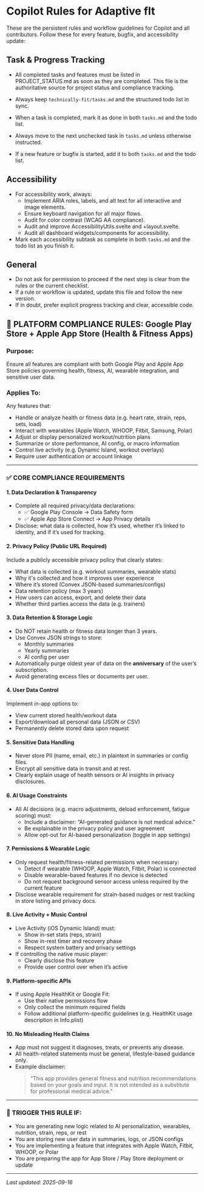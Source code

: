 # Copilot Rules for Adaptive fIt

These are the persistent rules and workflow guidelines for Copilot and all contributors. Follow these for every feature, bugfix, and accessibility update:

## Task & Progress Tracking

- All completed tasks and features must be listed in PROJECT_STATUS.md as soon as they are completed. This file is the authoritative source for project status and compliance tracking.

- Always keep `technically-fit/tasks.md` and the structured todo list in sync.
- When a task is completed, mark it as done in both `tasks.md` and the todo list.
- Always move to the next unchecked task in `tasks.md` unless otherwise instructed.
- If a new feature or bugfix is started, add it to both `tasks.md` and the todo list.

## Accessibility

- For accessibility work, always:
  - Implement ARIA roles, labels, and alt text for all interactive and image elements.
  - Ensure keyboard navigation for all major flows.
  - Audit for color contrast (WCAG AA compliance).
  - Audit and improve AccessibilityUtils.svelte and +layout.svelte.
  - Audit all dashboard widgets/components for accessibility.
- Mark each accessibility subtask as complete in both `tasks.md` and the todo list as you finish it.

## General

- Do not ask for permission to proceed if the next step is clear from the rules or the current checklist.
- If a rule or workflow is updated, update this file and follow the new version.
- If in doubt, prefer explicit progress tracking and clear, accessible code.

## 📱 PLATFORM COMPLIANCE RULES: Google Play Store + Apple App Store (Health & Fitness Apps)

### Purpose:

Ensure all features are compliant with both Google Play and Apple App Store policies governing health, fitness, AI, wearable integration, and sensitive user data.

### Applies To:

Any features that:

- Handle or analyze health or fitness data (e.g. heart rate, strain, reps, sets, load)
- Interact with wearables (Apple Watch, WHOOP, Fitbit, Samsung, Polar)
- Adjust or display personalized workout/nutrition plans
- Summarize or store performance, AI config, or macro information
- Control live activity (e.g. Dynamic Island, workout overlays)
- Require user authentication or account linkage

---

### ✅ CORE COMPLIANCE REQUIREMENTS

#### 1. **Data Declaration & Transparency**

- Complete all required privacy/data declarations:
  - ✅ Google Play Console → Data Safety form
  - ✅ Apple App Store Connect → App Privacy details
- Disclose: what data is collected, how it’s used, whether it’s linked to identity, and if it’s used for tracking.

#### 2. **Privacy Policy (Public URL Required)**

Include a publicly accessible privacy policy that clearly states:

- What data is collected (e.g. workout summaries, wearable stats)
- Why it's collected and how it improves user experience
- Where it’s stored (Convex JSON-based summaries/configs)
- Data retention policy (max 3 years)
- How users can access, export, and delete their data
- Whether third parties access the data (e.g. trainers)

#### 3. **Data Retention & Storage Logic**

- Do NOT retain health or fitness data longer than 3 years.
- Use Convex JSON strings to store:
  - Monthly summaries
  - Yearly summaries
  - AI config per user
- Automatically purge oldest year of data on the **anniversary** of the user’s subscription.
- Avoid generating excess files or documents per user.

#### 4. **User Data Control**

Implement in-app options to:

- View current stored health/workout data
- Export/download all personal data (JSON or CSV)
- Permanently delete stored data upon request

#### 5. **Sensitive Data Handling**

- Never store PII (name, email, etc.) in plaintext in summaries or config files.
- Encrypt all sensitive data in transit and at rest.
- Clearly explain usage of health sensors or AI insights in privacy disclosures.

#### 6. **AI Usage Constraints**

- All AI decisions (e.g. macro adjustments, deload enforcement, fatigue scoring) must:
  - Include a disclaimer: “AI-generated guidance is not medical advice.”
  - Be explainable in the privacy policy and user agreement
  - Allow opt-out for AI-based personalization (toggle in app settings)

#### 7. **Permissions & Wearable Logic**

- Only request health/fitness-related permissions when necessary:
  - Detect if wearable (WHOOP, Apple Watch, Fitbit, Polar) is connected
  - Disable wearable-based features if no device is detected
  - Do not request background sensor access unless required by the current feature
- Disclose wearable requirement for strain-based nudges or rest tracking in store listing and privacy docs.

#### 8. **Live Activity + Music Control**

- Live Activity (iOS Dynamic Island) must:
  - Show in-set stats (reps, strain)
  - Show in-rest timer and recovery phase
  - Respect system battery and privacy settings
- If controlling the native music player:
  - Clearly disclose this feature
  - Provide user control over when it’s active

#### 9. **Platform-specific APIs**

- If using Apple HealthKit or Google Fit:
  - Use their native permissions flow
  - Only collect the minimum required fields
  - Follow additional platform-specific guidelines (e.g. HealthKit usage description in Info.plist)

#### 10. **No Misleading Health Claims**

- App must not suggest it diagnoses, treats, or prevents any disease.
- All health-related statements must be general, lifestyle-based guidance only.
- Example disclaimer:
  > “This app provides general fitness and nutrition recommendations based on your goals and input. It is not intended as a substitute for professional medical advice.”

---

### 🧠 TRIGGER THIS RULE IF:

- You are generating new logic related to AI personalization, wearables, nutrition, strain, reps, or rest
- You are storing new user data in summaries, logs, or JSON configs
- You are implementing a feature that integrates with Apple Watch, Fitbit, WHOOP, or Polar
- You are preparing the app for App Store / Play Store deployment or update

---

_Last updated: 2025-09-16_

